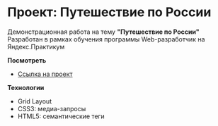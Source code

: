 # Проект: Путешествие по России


Демонстрационная работа на тему **"Путешествие по России"**
Разработан в рамках обучения программы Web-разработчик на Яндекс.Практикум

**Посмотреть**

* [Ссылка на проект]()

**Технологии**

* Grid Layout
* CSS3: медиа-запросы
* HTML5: семантические теги
